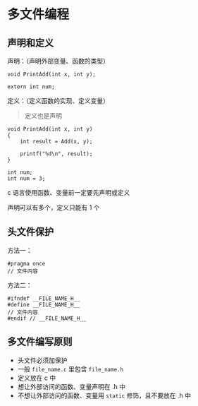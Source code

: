 # 多文件编程

## 声明和定义

声明：（声明外部变量、函数的类型）

```
void PrintAdd(int x, int y);
```
```
extern int num;
```

定义：（定义函数的实现、定义变量）

> 定义也是声明
```
void PrintAdd(int x, int y)
{
	int result = Add(x, y);

	printf("%d\n", result);
}
```
```
int num;
int num = 3;
```

c 语言使用函数、变量前一定要先声明或定义

声明可以有多个，定义只能有 1 个

## 头文件保护

方法一：

```
#pragma once
// 文件内容
```

方法二：
```
#ifndef __FILE_NAME_H__
#define __FILE_NAME_H__
// 文件内容
#endif // __FILE_NAME_H__
```

## 多文件编写原则
- 头文件必须加保护
- 一般 `file_name.c` 里包含 `file_name.h`
- 定义放在 c 中
- 想让外部访问的函数、变量声明在 .h 中
- 不想让外部访问的函数、变量用 `static` 修饰，且不要放在 .h 中